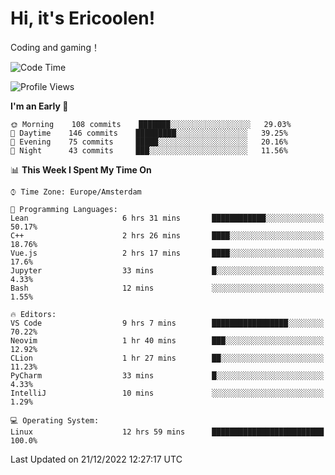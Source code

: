 # Hi, it's Ericoolen!
Coding and gaming！

<!--START_SECTION:waka-->
![Code Time](http://img.shields.io/badge/Code%20Time-588%20hrs%2030%20mins-blue)

![Profile Views](http://img.shields.io/badge/Profile%20Views-0-blue)

**I'm an Early 🐤** 

```text
🌞 Morning    108 commits    ███████░░░░░░░░░░░░░░░░░░   29.03% 
🌆 Daytime    146 commits    █████████░░░░░░░░░░░░░░░░   39.25% 
🌃 Evening    75 commits     █████░░░░░░░░░░░░░░░░░░░░   20.16% 
🌙 Night      43 commits     ███░░░░░░░░░░░░░░░░░░░░░░   11.56%

```


📊 **This Week I Spent My Time On** 

```text
⌚︎ Time Zone: Europe/Amsterdam

💬 Programming Languages: 
Lean                     6 hrs 31 mins       ████████████░░░░░░░░░░░░░   50.17% 
C++                      2 hrs 26 mins       ████░░░░░░░░░░░░░░░░░░░░░   18.76% 
Vue.js                   2 hrs 17 mins       ████░░░░░░░░░░░░░░░░░░░░░   17.6% 
Jupyter                  33 mins             █░░░░░░░░░░░░░░░░░░░░░░░░   4.33% 
Bash                     12 mins             ░░░░░░░░░░░░░░░░░░░░░░░░░   1.55%

🔥 Editors: 
VS Code                  9 hrs 7 mins        █████████████████░░░░░░░░   70.22% 
Neovim                   1 hr 40 mins        ███░░░░░░░░░░░░░░░░░░░░░░   12.92% 
CLion                    1 hr 27 mins        ██░░░░░░░░░░░░░░░░░░░░░░░   11.23% 
PyCharm                  33 mins             █░░░░░░░░░░░░░░░░░░░░░░░░   4.33% 
IntelliJ                 10 mins             ░░░░░░░░░░░░░░░░░░░░░░░░░   1.29%

💻 Operating System: 
Linux                    12 hrs 59 mins      █████████████████████████   100.0%

```


 Last Updated on 21/12/2022 12:27:17 UTC
<!--END_SECTION:waka-->

